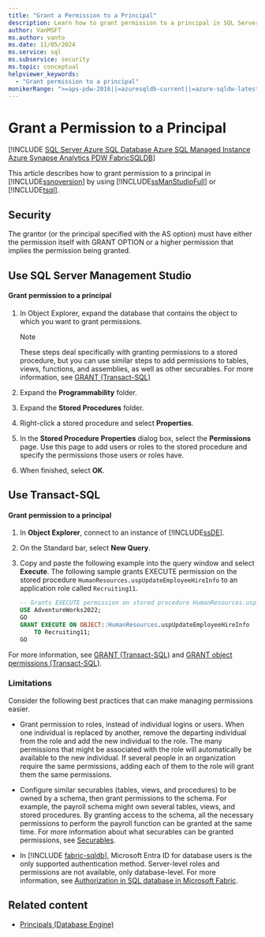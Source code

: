 ```yaml
---
title: "Grant a Permission to a Principal"
description: Learn how to grant permission to a principal in SQL Server by using SQL Server Management Studio or Transact-SQL, including best practices.
author: VanMSFT
ms.author: vanto
ms.date: 11/05/2024
ms.service: sql
ms.subservice: security
ms.topic: conceptual
helpviewer_keywords:
  - "Grant permission to a principal"
monikerRange: ">=aps-pdw-2016||=azuresqldb-current||=azure-sqldw-latest||>=sql-server-2016||>=sql-server-linux-2017||=azuresqldb-mi-current||=fabric"
---
```

# Grant a Permission to a Principal

[!INCLUDE [SQL Server Azure SQL Database Azure SQL Managed Instance Azure Synapse Analytics PDW FabricSQLDB](../../../includes/applies-to-version/sql-asdb-asdbmi-asa-pdw-fabricsqldb.md)]

  This article describes how to grant permission to a principal in [!INCLUDE[ssnoversion](../../../includes/ssnoversion-md.md)] by using [!INCLUDE[ssManStudioFull](../../../includes/ssmanstudiofull-md.md)] or [!INCLUDE[tsql](../../../includes/tsql-md.md)].  
    
<a id="Security"></a>

## Security
  
The grantor (or the principal specified with the AS option) must have either the permission itself with GRANT OPTION or a higher permission that implies the permission being granted. 

<a id="SSMSProcedure"></a>

<a id="using-sql-server-management-studio"></a>

## Use SQL Server Management Studio
  
<a id="to-grant-permission-to-a-principal"></a>

#### Grant permission to a principal
  
1. In Object Explorer, expand the database that contains the object to which you want to grant permissions.  
  
    > [!NOTE]  
    >  These steps deal specifically with granting permissions to a stored procedure, but you can use similar steps to add permissions to tables, views, functions, and assemblies, as well as other securables. For more information, see [GRANT (Transact-SQL)](../../../t-sql/statements/grant-transact-sql.md)  
  
1. Expand the **Programmability** folder.  
  
1. Expand the **Stored Procedures** folder.  
  
1. Right-click a stored procedure and select **Properties**.  
  
1. In the **Stored Procedure Properties** dialog box, select the **Permissions** page. Use this page to add users or roles to the stored procedure and specify the permissions those users or roles have.  
  
1. When finished, select **OK**.  
  
<a id="TsqlProcedure"></a>

<a id="using-transact-sql"></a>

## Use Transact-SQL
  
<a id="to-grant-permission-to-a-principal"></a>

#### Grant permission to a principal
  
1. In **Object Explorer**, connect to an instance of [!INCLUDE[ssDE](../../../includes/ssde-md.md)].  
  
1. On the Standard bar, select **New Query**.  
  
1. Copy and paste the following example into the query window and select **Execute**. The following sample grants EXECUTE permission on the stored procedure `HumanResources.uspUpdateEmployeeHireInfo` to an application role called `Recruiting11`.
  
    ```sql
    -- Grants EXECUTE permission on stored procedure HumanResources.uspUpdateEmployeeHireInfo to an application role called Recruiting11.   
    USE AdventureWorks2022;  
    GO  
    GRANT EXECUTE ON OBJECT::HumanResources.uspUpdateEmployeeHireInfo  
        TO Recruiting11;  
    GO  
    ```  
  
 For more information, see [GRANT (Transact-SQL)](../../../t-sql/statements/grant-transact-sql.md) and [GRANT object permissions (Transact-SQL)](../../../t-sql/statements/grant-object-permissions-transact-sql.md).  
  
<a name="Restrictions"></a> 

### Limitations

 Consider the following best practices that can make managing permissions easier.  
  
-   Grant permission to roles, instead of individual logins or users. When one individual is replaced by another, remove the departing individual from the role and add the new individual to the role. The many permissions that might be associated with the role will automatically be available to the new individual. If several people in an organization require the same permissions, adding each of them to the role will grant them the same permissions.  
  
-   Configure similar securables (tables, views, and procedures) to be owned by a schema, then grant permissions to the schema. For example, the payroll schema might own several tables, views, and stored procedures. By granting access to the schema, all the necessary permissions to perform the payroll function can be granted at the same time. For more information about what securables can be granted permissions, see [Securables](../securables.md).  

- In [!INCLUDE [fabric-sqldb](../../../includes/fabric-sqldb.md)], Microsoft Entra ID for database users is the only supported authentication method. Server-level roles and permissions are not available, only database-level. For more information, see [Authorization in SQL database in Microsoft Fabric](/fabric/database/sql/authorization).

## Related content

- [Principals (Database Engine)](principals-database-engine.md)
